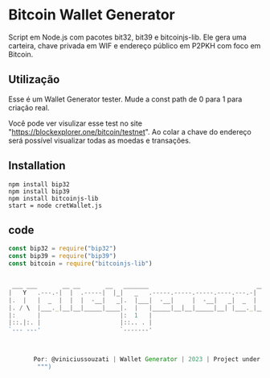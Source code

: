 # Bitcoin Wallet Generator
 Script em Node.js com pacotes bit32, bit39 e bitcoinjs-lib. Ele gera uma carteira, chave privada em WIF e endereço público em P2PKH com foco em Bitcoin.


## Utilização
Esse é um Wallet Generator tester. Mude a const path de 0 para 1 para criação real.

Você pode ver visulizar esse test no site "https://blockexplorer.one/bitcoin/testnet". 
Ao colar a chave do endereço será possível visualizar todas as moedas e transações. 


## Installation



```
npm install bip32
npm install bip39
npm install bitcoinjs-lib
start = node cretWallet.js 
```

## code 

```node.js
const bip32 = require("bip32")
const bip39 = require("bip39")
const bitcoin = require("bitcoinjs-lib")


 ___ ___       __ __       __   _______                              __              
|   Y   .---.-|  |  .-----|  |_|   _   .-----.-----.-----.----.---.-|  |_.-----.----.
|.  |   |  _  |  |  |  -__|   _|.  |___|  -__|     |  -__|   _|  _  |   _|  _  |   _|
|. / \  |___._|__|__|_____|____|.  |   |_____|__|__|_____|__| |___._|____|_____|__|  
|:      |                      |:  1   |                                             
|::.|:. |                      |::.. . |                                             
`--- ---'                      `-------'                                             
                                                                                     


       Por: @viniciussouzati | Wallet Generator | 2023 | Project under development
        """)


